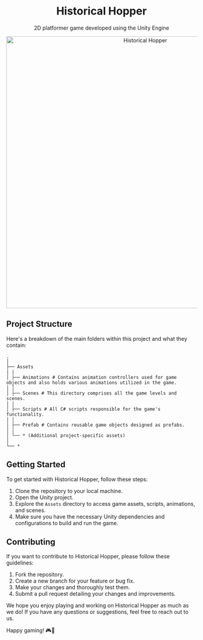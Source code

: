 <div align="center">
  <h1>Historical Hopper</h1>
</div>

<p align="center">2D platformer game developed using the Unity Engine</p>

<p align="center">
  <img src="https://i.imgur.com/efKkbNs.png" alt="Historical Hopper" width="720">
</p>

## Project Structure

Here's a breakdown of the main folders within this project and what they contain:

    .
    │
    ├── Assets
    | |
    │ ├── Animations # Contains animation controllers used for game objects and also holds various animations utilized in the game.
    │ │
    │ ├── Scenes # This directory comprises all the game levels and scenes.
    │ │
    │ ├── Scripts # All C# scripts responsible for the game's functionality.
    │ │
    │ ├── Prefab # Contains reusable game objects designed as prefabs.
    │ │
    │ └── * (Additional project-specific assets)
    │ 
    └── *

## Getting Started

To get started with Historical Hopper, follow these steps:

1. Clone the repository to your local machine.
2. Open the Unity project.
3. Explore the `Assets` directory to access game assets, scripts, animations, and scenes.
4. Make sure you have the necessary Unity dependencies and configurations to build and run the game.

## Contributing

If you want to contribute to Historical Hopper, please follow these guidelines:

1. Fork the repository.
2. Create a new branch for your feature or bug fix.
3. Make your changes and thoroughly test them.
4. Submit a pull request detailing your changes and improvements.

We hope you enjoy playing and working on Historical Hopper as much as we do! If you have any questions or suggestions, feel free to reach out to us.

Happy gaming! 🎮🚀
